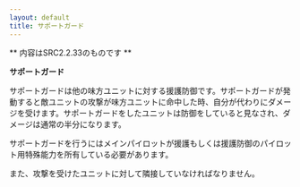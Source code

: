 ```yaml
---
layout: default
title: サポートガード
---
```

** 内容はSRC2.2.33のものです **

**サポートガード**

サポートガードは他の味方ユニットに対する援護防御です。サポートガードが発動すると敵ユニットの攻撃が味方ユニットに命中した時、自分が代わりにダメージを受けます。サポートガードをしたユニットは防御をしていると見なされ、ダメージは通常の半分になります。

サポートガードを行うにはメインパイロットが援護もしくは援護防御のパイロット用特殊能力を所有している必要があります。

また、攻撃を受けたユニットに対して隣接していなければなりません。
